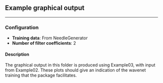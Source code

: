 ## Example graphical output

---

### Configuration
* __Training data__: From NeedleGenerator
* __Number of filter coefficients__: 2

#### Description
The graphical output in this folder is produced using Example03, with input from Example02. These plots should give an indication of the wavenet training that the package facilitates.